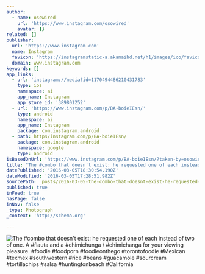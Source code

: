 ```yaml
---
author:
  - name: osowired
    url: 'https://www.instagram.com/osowired'
    avatar: {}
related: []
publisher:
  url: 'https://www.instagram.com'
  name: Instagram
  favicon: 'https://instagramstatic-a.akamaihd.net/h1/images/ico/favicon.ico/7cdab0872b15.ico'
  domain: www.instagram.com
keywords: []
app_links:
  - url: 'instagram://media?id=1170494486210431783'
    type: ios
    namespace: ai
    app_name: Instagram
    app_store_id: '389801252'
  - url: 'https://www.instagram.com/p/BA-boieIEsn/'
    type: android
    namespace: ai
    app_name: Instagram
    package: com.instagram.android
  - path: https/instagram.com/p/BA-boieIEsn/
    package: com.instagram.android
    namespace: google
    type: android
isBasedOnUrl: 'https://www.instagram.com/p/BA-boieIEsn/?taken-by=osowired'
title: "The #combo that doesn't exist: he requested one of each instead of two of one. A #flauta and a #chimichunga / #chimichanga for your viewing pleasure. #foodie #foodporn #foodieonthego #torontofoodie #Mexican #texmex #southwestern #rice #beans #guacamole #sourcream #tortillachips #salsa #huntingtonbeach #California"
datePublished: '2016-03-05T18:30:54.190Z'
dateModified: '2016-03-05T17:28:51.982Z'
sourcePath: _posts/2016-03-05-the-combo-that-doesnt-exist-he-requested-one-of-each-inst.md
published: true
inFeed: true
hasPage: false
inNav: false
_type: Photograph
_context: 'http://schema.org'

---
```

![The &num;combo that doesn't exist&colon; he requested one of each instead of two of one&period; A &num;flauta and a &num;chimichunga &sol; &num;chimichanga for your viewing pleasure&period; &num;foodie &num;foodporn &num;foodieonthego &num;torontofoodie &num;Mexican &num;texmex &num;southwestern &num;rice &num;beans &num;guacamole &num;sourcream &num;tortillachips &num;salsa &num;huntingtonbeach &num;California](https://scontent.cdninstagram.com/t51.2885-15/s640x640/sh0.08/e35/12446000_1089386321081803_1827480042_n.jpg?ig_cache_key=MTE3MDQ5NDQ4NjIxMDQzMTc4Mw%3D%3D.2)